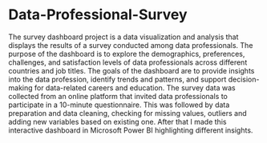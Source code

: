 # Data-Professional-Survey
The survey dashboard project is a data visualization and analysis that displays the results of a survey conducted among data professionals.
The purpose of the dashboard is to explore the demographics, preferences, challenges, and satisfaction levels of data professionals across different countries and job titles.
The goals of the dashboard are to provide insights into the data profession, identify trends and patterns, and support decision-making for data-related careers and education.
The survey data was collected from an online platform that invited data professionals to participate in a 10-minute questionnaire. This was followed by data preparation and data cleaning, checking for missing values, outliers and adding new variables based on existing one.
After that I made this interactive dashboard in Microsoft Power BI highlighting different insights.

